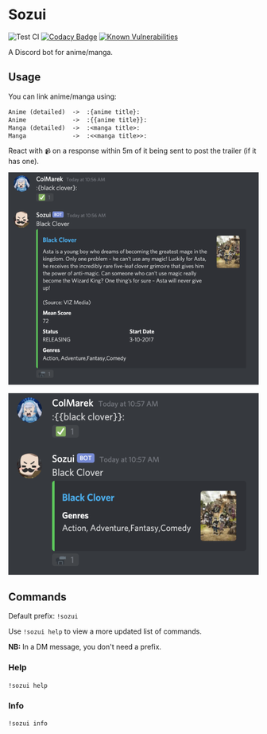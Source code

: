 # Sozui

![Test CI](https://github.com/ColMarek/sozui/workflows/test-workflow/badge.svg)
[![Codacy Badge](https://api.codacy.com/project/badge/Grade/17a474d963f14101b480b98fa25f8f40)](https://www.codacy.com/app/ColMarek/Sozui?utm_source=github.com&utm_medium=referral&utm_content=ColMarek/Sozui&utm_campaign=Badge_Grade)
[![Known Vulnerabilities](https://snyk.io/test/github/ColMarek/Sozui/badge.svg?targetFile=package.json)](https://snyk.io/test/github/ColMarek/Sozui?targetFile=package.json)

A Discord bot for anime/manga.

## Usage

You can link anime/manga using:

```
Anime (detailed)  ->  :{anime title}:
Anime             ->  :{{anime title}}:
Manga (detailed)  ->  :<manga title>:
Manga             ->  :<<manga title>>:
```

React with `📹` on a response within 5m of it being sent to post the trailer (if it has one).

![Detail](./img/detail.png)

![Mini](./img/mini.png)

## Commands

Default prefix: `!sozui`

Use `!sozui help` to view a more updated list of commands.

**NB:** In a DM message, you don't need a prefix.

### Help

`!sozui help`

### Info

`!sozui info`
